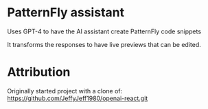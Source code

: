 # PatternFly assistant
Uses GPT-4 to have the AI assistant create PatternFly code snippets

It transforms the responses to have live previews that can be edited.

# Attribution
Originally started project with a clone of:
https://github.com/JeffyJeff1980/openai-react.git

